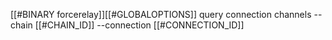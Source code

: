 [[#BINARY forcerelay]][[#GLOBALOPTIONS]] query connection channels --chain [[#CHAIN_ID]] --connection [[#CONNECTION_ID]]